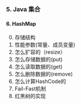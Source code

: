 
### 5. Java 集合
#### 6. HashMap
0) 存储结构
1) 性能参数(常量、成员变量)
2) 怎么扩容的（resize）
3) 怎么存储数据的(put)
4) 怎么读取数据的(get)
5) 怎么删除数据的(remove)
6) 怎么计算HashCode的
6) Fail-Fast机制
7) 红黑树的实现
